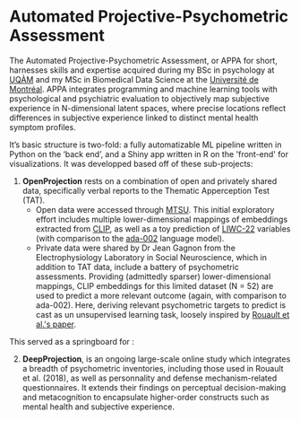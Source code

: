 # Automated Projective-Psychometric Assessment

The Automated Projective-Psychometric Assessment, or APPA for short, harnesses skills and expertise acquired during my BSc in psychology at [UQÀM](https://uqam.ca) and my MSc in Biomedical Data Science at the [Université de Montréal](https://www.umontreal.ca/). APPA integrates programming and machine learning tools with psychological and psychiatric evaluation to objectively map subjective experience in N-dimensional latent spaces, where precise locations reflect differences in subjective experience linked to distinct mental health symptom profiles.

It’s basic structure is two-fold: a fully automatizable ML pipeline written in Python on the ‘back end’, and a Shiny app written in R on the 'front-end' for visualizations. It was developped based off of these sub-projects:

1. **OpenProjection** rests on a combination of open and privately shared data, specifically verbal reports to the Thematic Apperception Test (TAT).
   - Open data were accessed through [MTSU](https://jewlscholar.mtsu.edu/collections/c1b01991-f9c7-4875-bda7-967ce0892709). This initial exploratory effort includes multiple lower-dimensional mappings of embeddings extracted from [CLIP](https://openai.com/research/clip), as well as a toy prediction of [LIWC-22](https://www.liwc.app/) variables (with comparison to the [ada-002](https://openai.com/blog/new-and-improved-embedding-model) language model).
   - Private data were shared by Dr Jean Gagnon from the Electrophysiology Laboratory in Social Neuroscience, which in addition to TAT data, include a battery of psychometric assessments. Providing (admittedly sparser) lower-dimensional mappings, CLIP embeddings for this limited dataset (N = 52) are used to predict a more relevant outcome (again, with comparison to ada-002). Here, deriving relevant psychometric targets to predict is cast as un unsupervised learning task, loosely inspired by [Rouault et al.'s paper](https://www.sciencedirect.com/science/article/pii/S0006322318300295). 

This served as a springboard for :

2. **DeepProjection**, is an ongoing large-scale online study which integrates a breadth of psychometric inventories, including those used in Rouault et al. (2018), as well as personnality and defense mechanism-related questionnaires. It extends their findings on perceptual decision-making and metacognition to encapsulate higher-order constructs such as mental health and subjective experience. 
